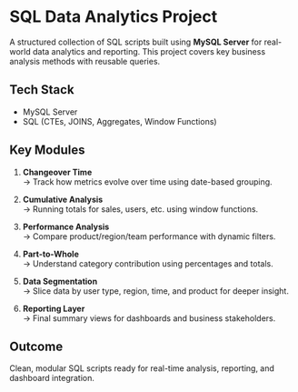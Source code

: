 #  SQL Data Analytics Project
A structured collection of SQL scripts built using **MySQL Server** for real-world data analytics and reporting. This project covers key business analysis methods with reusable queries.

##  Tech Stack
- MySQL Server
- SQL (CTEs, JOINS, Aggregates, Window Functions)

## Key Modules
1. **Changeover Time**  
   → Track how metrics evolve over time using date-based grouping.

2. **Cumulative Analysis**  
   → Running totals for sales, users, etc. using window functions.

3. **Performance Analysis**  
   → Compare product/region/team performance with dynamic filters.

4. **Part-to-Whole**  
   → Understand category contribution using percentages and totals.

5. **Data Segmentation**  
   → Slice data by user type, region, time, and product for deeper insight.

6. **Reporting Layer**  
   → Final summary views for dashboards and business stakeholders.

##  Outcome
Clean, modular SQL scripts ready for real-time analysis, reporting, and dashboard integration.


